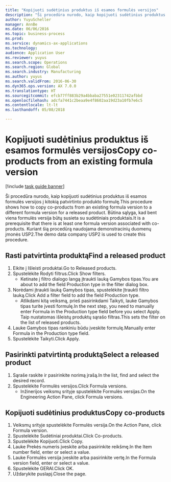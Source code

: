 ```yaml
--- 
title: "Kopijuoti sudėtinius produktus iš esamos formulės versijos"
description: "Ši procedūra nurodo, kaip kopijuoti sudėtinius produktus iš esamos formulės versijos į kitokią patvirtinto produkto formulę."
author: YuyuScheller
manager: AnnBe
ms.date: 06/06/2016
ms.topic: business-process
ms.prod: 
ms.service: dynamics-ax-applications
ms.technology: 
audience: Application User
ms.reviewer: yuyus
ms.search.scope: Operations
ms.search.region: Global
ms.search.industry: Manufacturing
ms.author: yuyus
ms.search.validFrom: 2016-06-30
ms.dyn365.ops.version: AX 7.0.0
ms.translationtype: HT
ms.sourcegitcommit: efcb77ff883b29a4bbaba27551e02311742afbbd
ms.openlocfilehash: adcfa7441c2beaa9e4f8602aa19d23a10fb7e6c5
ms.contentlocale: lt-lt
ms.lasthandoff: 05/08/2018

---
```

# <a name="copy-co-products-from-an-existing-formula-version"></a><span data-ttu-id="a10fa-103">Kopijuoti sudėtinius produktus iš esamos formulės versijos</span><span class="sxs-lookup"><span data-stu-id="a10fa-103">Copy co-products from an existing formula version</span></span>

[!include [task guide banner](../../includes/task-guide-banner.md)]

<span data-ttu-id="a10fa-104">Ši procedūra nurodo, kaip kopijuoti sudėtinius produktus iš esamos formulės versijos į kitokią patvirtinto produkto formulę.</span><span class="sxs-lookup"><span data-stu-id="a10fa-104">This procedure shows how to copy co-products from an existing formula version to a different formula version for a released product.</span></span> <span data-ttu-id="a10fa-105">Būtina sąlyga, kad bent viena formulės versija būtų susieta su sudėtiniais produktais.</span><span class="sxs-lookup"><span data-stu-id="a10fa-105">It is a prerequisite that there is at least one formula version associated with co-products.</span></span> <span data-ttu-id="a10fa-106">Kuriant šią procedūrą naudojama demonstracinių duomenų įmonės USP2.</span><span class="sxs-lookup"><span data-stu-id="a10fa-106">The demo data company USP2 is used to create this procedure.</span></span>


## <a name="find-a-released-product"></a><span data-ttu-id="a10fa-107">Rasti patvirtinta produktą</span><span class="sxs-lookup"><span data-stu-id="a10fa-107">Find a released product</span></span>
1. <span data-ttu-id="a10fa-108">Eikite į Išleisti produktai.</span><span class="sxs-lookup"><span data-stu-id="a10fa-108">Go to Released products.</span></span>
2. <span data-ttu-id="a10fa-109">Spustelėkite Rodyti filtrus.</span><span class="sxs-lookup"><span data-stu-id="a10fa-109">Click Show filters.</span></span>
    * <span data-ttu-id="a10fa-110">Ketinate į filtro dialogo langą įtraukti lauką Gamybos tipas.</span><span class="sxs-lookup"><span data-stu-id="a10fa-110">You are about to add the field Production type in the filter dialog box.</span></span>  
3. <span data-ttu-id="a10fa-111">Norėdami įtraukti lauką Gamybos tipas, spustelėkite Įtraukti filtro lauką.</span><span class="sxs-lookup"><span data-stu-id="a10fa-111">Click Add a filter field to add the field Production type.</span></span>
    * <span data-ttu-id="a10fa-112">Atlikdami kitą veiksmą, prieš pasirinkdami Taikyti, lauke Gamybos tipas turite įvesti formulę.</span><span class="sxs-lookup"><span data-stu-id="a10fa-112">In the next step, you need to manually enter Formula in the Production type field before you select Apply.</span></span> <span data-ttu-id="a10fa-113">Taip nustatomas išleistų produktų sąrašo filtras.</span><span class="sxs-lookup"><span data-stu-id="a10fa-113">This sets the filter on the list of released products.</span></span>  
4. <span data-ttu-id="a10fa-114">Lauke Gamybos tipas rankiniu būdu įveskite formulę.</span><span class="sxs-lookup"><span data-stu-id="a10fa-114">Manually enter Formula in the Production type field.</span></span>
5. <span data-ttu-id="a10fa-115">Spustelėkite Taikyti.</span><span class="sxs-lookup"><span data-stu-id="a10fa-115">Click Apply.</span></span>

## <a name="select-a-released-product"></a><span data-ttu-id="a10fa-116">Pasirinkti patvirtintą produktą</span><span class="sxs-lookup"><span data-stu-id="a10fa-116">Select a released product</span></span>
1. <span data-ttu-id="a10fa-117">Sąraše raskite ir pasirinkite norimą įrašą.</span><span class="sxs-lookup"><span data-stu-id="a10fa-117">In the list, find and select the desired record.</span></span>
2. <span data-ttu-id="a10fa-118">Spustelėkite Formulės versijos.</span><span class="sxs-lookup"><span data-stu-id="a10fa-118">Click Formula versions.</span></span>
    * <span data-ttu-id="a10fa-119">Inžinerijos veiksmų srityje spustelėkite Formulės versijas.</span><span class="sxs-lookup"><span data-stu-id="a10fa-119">On the Engineering Action Pane, click Formula versions.</span></span>  

## <a name="copy-co-products"></a><span data-ttu-id="a10fa-120">Kopijuoti sudėtinius produktus</span><span class="sxs-lookup"><span data-stu-id="a10fa-120">Copy co-products</span></span>
1. <span data-ttu-id="a10fa-121">Veiksmų srityje spustelėkite Formulės versija.</span><span class="sxs-lookup"><span data-stu-id="a10fa-121">On the Action Pane, click Formula version.</span></span>
2. <span data-ttu-id="a10fa-122">Spustelėkite Sudėtiniai produktai.</span><span class="sxs-lookup"><span data-stu-id="a10fa-122">Click Co-products.</span></span>
3. <span data-ttu-id="a10fa-123">Spustelėkite Kopijuoti.</span><span class="sxs-lookup"><span data-stu-id="a10fa-123">Click Copy.</span></span>
4. <span data-ttu-id="a10fa-124">Lauke Prekės numeris įveskite arba pasirinkite reikšmę.</span><span class="sxs-lookup"><span data-stu-id="a10fa-124">In the Item number field, enter or select a value.</span></span>
5. <span data-ttu-id="a10fa-125">Lauke Formulės versija įveskite arba pasirinkite vertę.</span><span class="sxs-lookup"><span data-stu-id="a10fa-125">In the Formula version field, enter or select a value.</span></span>
6. <span data-ttu-id="a10fa-126">Spustelėkite GERAI.</span><span class="sxs-lookup"><span data-stu-id="a10fa-126">Click OK.</span></span>
7. <span data-ttu-id="a10fa-127">Uždarykite puslapį.</span><span class="sxs-lookup"><span data-stu-id="a10fa-127">Close the page.</span></span>


